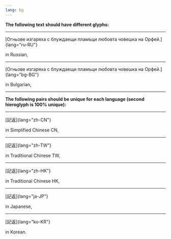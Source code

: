 ```yaml
---
lang: bg
---
```


**The following text should have different glyphs:**

----

[Огньове изгаряха с блуждаещи пламъци любовта човешка на Орфей.]{lang="ru-RU"}

in Russian,

----

[Огньове изгаряха с блуждаещи пламъци любовта човешка на Орфей.]{lang="bg-BG"}

in Bulgarian,

----

**The following pairs should be unique for each language (second hieroglyph is 100% unique):**

----

[記返]{lang="zh-CN"}

in Simplified Chinese CN,

----

[記返]{lang="zh-TW"}

in Traditional Chinese TW,

----

[記返]{lang="zh-HK"}

in Traditional Chinese HK,

----

[記返]{lang="ja-JP"}

in Japanese,

----

[記返]{lang="ko-KR"}

in Korean.
